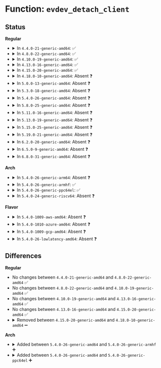 # Function: <code>evdev_detach_client</code>

## Status
<b>Regular</b>
<ul>
<li>
<details>
<summary>In <code>4.4.0-21-generic-amd64</code>: ✅</summary>

```c
void evdev_detach_client(struct evdev * evdev, struct evdev_client * client)
```

```json
{
  "name": "evdev_detach_client",
  "collision_type": "Unique Static",
  "inline_type": "No",
  "funcs": [
    {
      "addr": 18446744071585582832,
      "name": "evdev_detach_client",
      "external": false,
      "loc": "drivers/input/evdev.c:410",
      "file": "drivers/input/evdev.c",
      "inline": "seen, unknown",
      "caller_inline": [],
      "caller_func": [
        "drivers/input/evdev.c:evdev_open",
        "drivers/input/evdev.c:evdev_release"
      ]
    }
  ],
  "symbols": [
    {
      "addr": 18446744071585582832,
      "name": "evdev_detach_client",
      "section": ".text",
      "bind": "STB_LOCAL",
      "size": 82
    }
  ]
}
```
</details>
</li>
<li>
<details>
<summary>In <code>4.8.0-22-generic-amd64</code>: ✅</summary>

```c
void evdev_detach_client(struct evdev * evdev, struct evdev_client * client)
```

```json
{
  "name": "evdev_detach_client",
  "collision_type": "Unique Static",
  "inline_type": "No",
  "funcs": [
    {
      "addr": 18446744071585976880,
      "name": "evdev_detach_client",
      "external": false,
      "loc": "drivers/input/evdev.c:410",
      "file": "drivers/input/evdev.c",
      "inline": "seen, unknown",
      "caller_inline": [],
      "caller_func": [
        "drivers/input/evdev.c:evdev_open",
        "drivers/input/evdev.c:evdev_release"
      ]
    }
  ],
  "symbols": [
    {
      "addr": 18446744071585976880,
      "name": "evdev_detach_client",
      "section": ".text",
      "bind": "STB_LOCAL",
      "size": 82
    }
  ]
}
```
</details>
</li>
<li>
<details>
<summary>In <code>4.10.0-19-generic-amd64</code>: ✅</summary>

```c
void evdev_detach_client(struct evdev * evdev, struct evdev_client * client)
```

```json
{
  "name": "evdev_detach_client",
  "collision_type": "Unique Static",
  "inline_type": "No",
  "funcs": [
    {
      "addr": 18446744071586165200,
      "name": "evdev_detach_client",
      "external": false,
      "loc": "drivers/input/evdev.c:410",
      "file": "drivers/input/evdev.c",
      "inline": "seen, unknown",
      "caller_inline": [],
      "caller_func": [
        "drivers/input/evdev.c:evdev_open",
        "drivers/input/evdev.c:evdev_release"
      ]
    }
  ],
  "symbols": [
    {
      "addr": 18446744071586165200,
      "name": "evdev_detach_client",
      "section": ".text",
      "bind": "STB_LOCAL",
      "size": 82
    }
  ]
}
```
</details>
</li>
<li>
<details>
<summary>In <code>4.13.0-16-generic-amd64</code>: ✅</summary>

```c
void evdev_detach_client(struct evdev * evdev, struct evdev_client * client)
```

```json
{
  "name": "evdev_detach_client",
  "collision_type": "Unique Static",
  "inline_type": "No",
  "funcs": [
    {
      "addr": 18446744071586253744,
      "name": "evdev_detach_client",
      "external": false,
      "loc": "drivers/input/evdev.c:410",
      "file": "drivers/input/evdev.c",
      "inline": "seen, unknown",
      "caller_inline": [],
      "caller_func": [
        "drivers/input/evdev.c:evdev_open",
        "drivers/input/evdev.c:evdev_release"
      ]
    }
  ],
  "symbols": [
    {
      "addr": 18446744071586253744,
      "name": "evdev_detach_client",
      "section": ".text",
      "bind": "STB_LOCAL",
      "size": 82
    }
  ]
}
```
</details>
</li>
<li>
<details>
<summary>In <code>4.15.0-20-generic-amd64</code>: ✅</summary>

```c
void evdev_detach_client(struct evdev * evdev, struct evdev_client * client)
```

```json
{
  "name": "evdev_detach_client",
  "collision_type": "Unique Static",
  "inline_type": "No",
  "funcs": [
    {
      "addr": 18446744071586717232,
      "name": "evdev_detach_client",
      "external": false,
      "loc": "drivers/input/evdev.c:410",
      "file": "drivers/input/evdev.c",
      "inline": "seen, unknown",
      "caller_inline": [],
      "caller_func": [
        "drivers/input/evdev.c:evdev_open",
        "drivers/input/evdev.c:evdev_release"
      ]
    }
  ],
  "symbols": [
    {
      "addr": 18446744071586717232,
      "name": "evdev_detach_client",
      "section": ".text",
      "bind": "STB_LOCAL",
      "size": 82
    }
  ]
}
```
</details>
</li>
<li>
<details>
<summary>In <code>4.18.0-10-generic-amd64</code>: Absent ❓</summary>

```json
{
  "name": "evdev_detach_client",
  "collision_type": "Unique Static",
  "inline_type": "Full",
  "funcs": [
    {
      "addr": 18446744071586986303,
      "name": "evdev_detach_client",
      "external": false,
      "loc": "drivers/input/evdev.c:416",
      "file": "drivers/input/evdev.c",
      "inline": "not declared, inlined",
      "caller_inline": [
        "drivers/input/evdev.c:evdev_open",
        "drivers/input/evdev.c:evdev_release"
      ],
      "caller_func": []
    }
  ],
  "symbols": []
}
```
</details>
</li>
<li>
<details>
<summary>In <code>5.0.0-13-generic-amd64</code>: Absent ❓</summary>

```json
{
  "name": "evdev_detach_client",
  "collision_type": "Unique Static",
  "inline_type": "Full",
  "funcs": [
    {
      "addr": 18446744071587147695,
      "name": "evdev_detach_client",
      "external": false,
      "loc": "drivers/input/evdev.c:416",
      "file": "drivers/input/evdev.c",
      "inline": "not declared, inlined",
      "caller_inline": [
        "drivers/input/evdev.c:evdev_open",
        "drivers/input/evdev.c:evdev_release"
      ],
      "caller_func": []
    }
  ],
  "symbols": []
}
```
</details>
</li>
<li>
<details>
<summary>In <code>5.3.0-18-generic-amd64</code>: Absent ❓</summary>

```json
{
  "name": "evdev_detach_client",
  "collision_type": "Unique Static",
  "inline_type": "Full",
  "funcs": [
    {
      "addr": 18446744071587412770,
      "name": "evdev_detach_client",
      "external": false,
      "loc": "drivers/input/evdev.c:413",
      "file": "drivers/input/evdev.c",
      "inline": "not declared, inlined",
      "caller_inline": [
        "drivers/input/evdev.c:evdev_open",
        "drivers/input/evdev.c:evdev_release"
      ],
      "caller_func": []
    }
  ],
  "symbols": []
}
```
</details>
</li>
<li>
<details>
<summary>In <code>5.4.0-26-generic-amd64</code>: Absent ❓</summary>

```json
{
  "name": "evdev_detach_client",
  "collision_type": "Unique Static",
  "inline_type": "Full",
  "funcs": [
    {
      "addr": 18446744071587615894,
      "name": "evdev_detach_client",
      "external": false,
      "loc": "drivers/input/evdev.c:394",
      "file": "drivers/input/evdev.c",
      "inline": "not declared, inlined",
      "caller_inline": [
        "drivers/input/evdev.c:evdev_open",
        "drivers/input/evdev.c:evdev_release"
      ],
      "caller_func": []
    }
  ],
  "symbols": []
}
```
</details>
</li>
<li>
<details>
<summary>In <code>5.8.0-25-generic-amd64</code>: Absent ❓</summary>

```json
{
  "name": "evdev_detach_client",
  "collision_type": "Unique Static",
  "inline_type": "Full",
  "funcs": [
    {
      "addr": 18446744071588484706,
      "name": "evdev_detach_client",
      "external": false,
      "loc": "drivers/input/evdev.c:381",
      "file": "drivers/input/evdev.c",
      "inline": "not declared, inlined",
      "caller_inline": [
        "drivers/input/evdev.c:evdev_open",
        "drivers/input/evdev.c:evdev_release"
      ],
      "caller_func": []
    }
  ],
  "symbols": []
}
```
</details>
</li>
<li>
<details>
<summary>In <code>5.11.0-16-generic-amd64</code>: Absent ❓</summary>

```json
{
  "name": "evdev_detach_client",
  "collision_type": "Unique Static",
  "inline_type": "Full",
  "funcs": [
    {
      "addr": 18446744071588514060,
      "name": "evdev_detach_client",
      "external": false,
      "loc": "drivers/input/evdev.c:380",
      "file": "drivers/input/evdev.c",
      "inline": "not declared, inlined",
      "caller_inline": [
        "drivers/input/evdev.c:evdev_open",
        "drivers/input/evdev.c:evdev_release"
      ],
      "caller_func": []
    }
  ],
  "symbols": []
}
```
</details>
</li>
<li>
<details>
<summary>In <code>5.13.0-19-generic-amd64</code>: Absent ❓</summary>

```json
{
  "name": "evdev_detach_client",
  "collision_type": "Unique Static",
  "inline_type": "Full",
  "funcs": [
    {
      "addr": 18446744071588397435,
      "name": "evdev_detach_client",
      "external": false,
      "loc": "drivers/input/evdev.c:380",
      "file": "drivers/input/evdev.c",
      "inline": "not declared, inlined",
      "caller_inline": [
        "drivers/input/evdev.c:evdev_open",
        "drivers/input/evdev.c:evdev_release"
      ],
      "caller_func": []
    }
  ],
  "symbols": []
}
```
</details>
</li>
<li>
<details>
<summary>In <code>5.15.0-25-generic-amd64</code>: Absent ❓</summary>

```json
{
  "name": "evdev_detach_client",
  "collision_type": "Unique Static",
  "inline_type": "Full",
  "funcs": [
    {
      "addr": 18446744071589062766,
      "name": "evdev_detach_client",
      "external": false,
      "loc": "drivers/input/evdev.c:380",
      "file": "drivers/input/evdev.c",
      "inline": "not declared, inlined",
      "caller_inline": [
        "drivers/input/evdev.c:evdev_open",
        "drivers/input/evdev.c:evdev_release"
      ],
      "caller_func": []
    }
  ],
  "symbols": []
}
```
</details>
</li>
<li>
<details>
<summary>In <code>5.19.0-21-generic-amd64</code>: Absent ❓</summary>

```json
{
  "name": "evdev_detach_client",
  "collision_type": "Unique Static",
  "inline_type": "Full",
  "funcs": [
    {
      "addr": 18446744071590500028,
      "name": "evdev_detach_client",
      "external": false,
      "loc": "drivers/input/evdev.c:380",
      "file": "drivers/input/evdev.c",
      "inline": "not declared, inlined",
      "caller_inline": [
        "drivers/input/evdev.c:evdev_open",
        "drivers/input/evdev.c:evdev_release"
      ],
      "caller_func": []
    }
  ],
  "symbols": []
}
```
</details>
</li>
<li>
<details>
<summary>In <code>6.2.0-20-generic-amd64</code>: Absent ❓</summary>

```json
{
  "name": "evdev_detach_client",
  "collision_type": "Unique Static",
  "inline_type": "Full",
  "funcs": [
    {
      "addr": 18446744071592146588,
      "name": "evdev_detach_client",
      "external": false,
      "loc": "drivers/input/evdev.c:380",
      "file": "drivers/input/evdev.c",
      "inline": "not declared, inlined",
      "caller_inline": [
        "drivers/input/evdev.c:evdev_open",
        "drivers/input/evdev.c:evdev_release"
      ],
      "caller_func": []
    }
  ],
  "symbols": []
}
```
</details>
</li>
<li>
<details>
<summary>In <code>6.5.0-9-generic-amd64</code>: Absent ❓</summary>

```json
{
  "name": "evdev_detach_client",
  "collision_type": "Unique Static",
  "inline_type": "Full",
  "funcs": [
    {
      "addr": 18446744071592570012,
      "name": "evdev_detach_client",
      "external": false,
      "loc": "drivers/input/evdev.c:380",
      "file": "drivers/input/evdev.c",
      "inline": "not declared, inlined",
      "caller_inline": [
        "drivers/input/evdev.c:evdev_open",
        "drivers/input/evdev.c:evdev_release"
      ],
      "caller_func": []
    }
  ],
  "symbols": []
}
```
</details>
</li>
<li>
<details>
<summary>In <code>6.8.0-31-generic-amd64</code>: Absent ❓</summary>

```json
{
  "name": "evdev_detach_client",
  "collision_type": "Unique Static",
  "inline_type": "Full",
  "funcs": [
    {
      "addr": 18446744071593314636,
      "name": "evdev_detach_client",
      "external": false,
      "loc": "drivers/input/evdev.c:380",
      "file": "drivers/input/evdev.c",
      "inline": "not declared, inlined",
      "caller_inline": [
        "drivers/input/evdev.c:evdev_open",
        "drivers/input/evdev.c:evdev_release"
      ],
      "caller_func": []
    }
  ],
  "symbols": []
}
```
</details>
</li>
</ul>
<b>Arch</b>
<ul>
<li>
<details>
<summary>In <code>5.4.0-26-generic-arm64</code>: Absent ❓</summary>

```json
{
  "name": "evdev_detach_client",
  "collision_type": "Unique Static",
  "inline_type": "Full",
  "funcs": [
    {
      "addr": 18446603336500765476,
      "name": "evdev_detach_client",
      "external": false,
      "loc": "drivers/input/evdev.c:394",
      "file": "drivers/input/evdev.c",
      "inline": "not declared, inlined",
      "caller_inline": [
        "drivers/input/evdev.c:evdev_open",
        "drivers/input/evdev.c:evdev_release"
      ],
      "caller_func": []
    }
  ],
  "symbols": []
}
```
</details>
</li>
<li>
<details>
<summary>In <code>5.4.0-26-generic-armhf</code>: ✅</summary>

```c
void evdev_detach_client(struct evdev * evdev, struct evdev_client * client)
```

```json
{
  "name": "evdev_detach_client",
  "collision_type": "Unique Static",
  "inline_type": "No",
  "funcs": [
    {
      "addr": 3233277820,
      "name": "evdev_detach_client",
      "external": false,
      "loc": "drivers/input/evdev.c:394",
      "file": "drivers/input/evdev.c",
      "inline": "seen, unknown",
      "caller_inline": [],
      "caller_func": [
        "drivers/input/evdev.c:evdev_open",
        "drivers/input/evdev.c:evdev_release"
      ]
    }
  ],
  "symbols": [
    {
      "addr": 3233277820,
      "name": "evdev_detach_client",
      "section": ".text",
      "bind": "STB_LOCAL",
      "size": 88
    }
  ]
}
```
</details>
</li>
<li>
<details>
<summary>In <code>5.4.0-26-generic-ppc64el</code>: ✅</summary>

```c
void evdev_detach_client(struct evdev * evdev, struct evdev_client * client)
```

```json
{
  "name": "evdev_detach_client",
  "collision_type": "Unique Static",
  "inline_type": "No",
  "funcs": [
    {
      "addr": 13835058055294213456,
      "name": "evdev_detach_client",
      "external": false,
      "loc": "drivers/input/evdev.c:394",
      "file": "drivers/input/evdev.c",
      "inline": "seen, unknown",
      "caller_inline": [],
      "caller_func": [
        "drivers/input/evdev.c:evdev_open",
        "drivers/input/evdev.c:evdev_release"
      ]
    }
  ],
  "symbols": [
    {
      "addr": 13835058055294213456,
      "name": "evdev_detach_client",
      "section": ".text",
      "bind": "STB_LOCAL",
      "size": 244
    }
  ]
}
```
</details>
</li>
<li>
<details>
<summary>In <code>5.4.0-24-generic-riscv64</code>: Absent ❓</summary>

```json
{
  "name": "evdev_detach_client",
  "collision_type": "Unique Static",
  "inline_type": "Full",
  "funcs": [
    {
      "addr": 18446743936277602284,
      "name": "evdev_detach_client",
      "external": false,
      "loc": "drivers/input/evdev.c:394",
      "file": "drivers/input/evdev.c",
      "inline": "not declared, inlined",
      "caller_inline": [
        "drivers/input/evdev.c:evdev_open",
        "drivers/input/evdev.c:evdev_release"
      ],
      "caller_func": []
    }
  ],
  "symbols": []
}
```
</details>
</li>
</ul>
<b>Flavor</b>
<ul>
<li>
<details>
<summary>In <code>5.4.0-1009-aws-amd64</code>: Absent ❓</summary>

```json
{
  "name": "evdev_detach_client",
  "collision_type": "Unique Static",
  "inline_type": "Full",
  "funcs": [
    {
      "addr": 18446744071587308710,
      "name": "evdev_detach_client",
      "external": false,
      "loc": "drivers/input/evdev.c:394",
      "file": "drivers/input/evdev.c",
      "inline": "not declared, inlined",
      "caller_inline": [
        "drivers/input/evdev.c:evdev_open",
        "drivers/input/evdev.c:evdev_release"
      ],
      "caller_func": []
    }
  ],
  "symbols": []
}
```
</details>
</li>
<li>
<details>
<summary>In <code>5.4.0-1010-azure-amd64</code>: Absent ❓</summary>

```json
{
  "name": "evdev_detach_client",
  "collision_type": "Unique Static",
  "inline_type": "Full",
  "funcs": [
    {
      "addr": 18446744071587077094,
      "name": "evdev_detach_client",
      "external": false,
      "loc": "drivers/input/evdev.c:394",
      "file": "drivers/input/evdev.c",
      "inline": "not declared, inlined",
      "caller_inline": [
        "drivers/input/evdev.c:evdev_open",
        "drivers/input/evdev.c:evdev_release"
      ],
      "caller_func": []
    }
  ],
  "symbols": []
}
```
</details>
</li>
<li>
<details>
<summary>In <code>5.4.0-1009-gcp-amd64</code>: Absent ❓</summary>

```json
{
  "name": "evdev_detach_client",
  "collision_type": "Unique Static",
  "inline_type": "Full",
  "funcs": [
    {
      "addr": 18446744071587567142,
      "name": "evdev_detach_client",
      "external": false,
      "loc": "drivers/input/evdev.c:394",
      "file": "drivers/input/evdev.c",
      "inline": "not declared, inlined",
      "caller_inline": [
        "drivers/input/evdev.c:evdev_open",
        "drivers/input/evdev.c:evdev_release"
      ],
      "caller_func": []
    }
  ],
  "symbols": []
}
```
</details>
</li>
<li>
<details>
<summary>In <code>5.4.0-26-lowlatency-amd64</code>: Absent ❓</summary>

```json
{
  "name": "evdev_detach_client",
  "collision_type": "Unique Static",
  "inline_type": "Full",
  "funcs": [
    {
      "addr": 18446744071587677252,
      "name": "evdev_detach_client",
      "external": false,
      "loc": "drivers/input/evdev.c:394",
      "file": "drivers/input/evdev.c",
      "inline": "not declared, inlined",
      "caller_inline": [
        "drivers/input/evdev.c:evdev_open",
        "drivers/input/evdev.c:evdev_release"
      ],
      "caller_func": []
    }
  ],
  "symbols": []
}
```
</details>
</li>
</ul>

## Differences
<b>Regular</b>
<ul>
<li>
No changes between <code>4.4.0-21-generic-amd64</code> and <code>4.8.0-22-generic-amd64</code> ✅
</li>
<li>
No changes between <code>4.8.0-22-generic-amd64</code> and <code>4.10.0-19-generic-amd64</code> ✅
</li>
<li>
No changes between <code>4.10.0-19-generic-amd64</code> and <code>4.13.0-16-generic-amd64</code> ✅
</li>
<li>
No changes between <code>4.13.0-16-generic-amd64</code> and <code>4.15.0-20-generic-amd64</code> ✅
</li>
<li>
<details>
<summary>Removed between <code>4.15.0-20-generic-amd64</code> and <code>4.18.0-10-generic-amd64</code> ➖</summary>

```c
void evdev_detach_client(struct evdev * evdev, struct evdev_client * client)
```
</details>
</li>
</ul>
<b>Arch</b>
<ul>
<li>
<details>
<summary>Added between <code>5.4.0-26-generic-amd64</code> and <code>5.4.0-26-generic-armhf</code> ➕</summary>

```c
void evdev_detach_client(struct evdev * evdev, struct evdev_client * client)
```
</details>
</li>
<li>
<details>
<summary>Added between <code>5.4.0-26-generic-amd64</code> and <code>5.4.0-26-generic-ppc64el</code> ➕</summary>

```c
void evdev_detach_client(struct evdev * evdev, struct evdev_client * client)
```
</details>
</li>
</ul>
